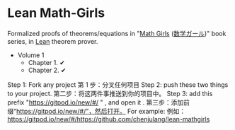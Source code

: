 # Lean Math-Girls

Formalized proofs of theorems/equations in "[Math Girls](https://www.amazon.com/gp/bookseries/B00YYJYP2C) ([数学ガール](https://www.amazon.co.jp/gp/product/B07B6TVR3W?ref_=series_rw_dp_labf))" book series, in [Lean](https://github.com/leanprover/lean) theorem prover.

- Volume 1
  - Chapter 1. ✔
  - Chapter 2. ✔


Step 1: Fork any project
第 1 步：分叉任何项目
Step 2: push these two things to your project.
第二步：将这两件事推送到你的项目中。
Step 3: add this prefix "https://gitpod.io/new/#/ " , and open it .
第三步：添加前缀“https://gitpod.io/new/#/”，然后打开。
For example:  例如：
https://gitpod.io/new/#/https://github.com/chenjulang/lean-mathgirls